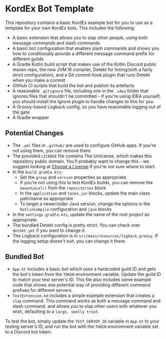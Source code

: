 # KordEx Bot Template

This repository contains a basic KordEx example bot for you to use as a template for your own KordEx bots. This
includes the following:

* A basic extension that allows you to slap other people, using both message commands and slash commands
* A basic bot configuration that enables slash commands and shows you how to conditionally provide a different
  message command prefix for different guilds
* A Gradle Kotlin build script that makes use of the Kotlin Discord public maven repo, the new JVM IR compiler, Detekt 
  for linting(with a fairly strict configuration), and a Git commit hook plugin that runs Detekt when you make a commit
* GitHub CI scripts that build the bot and publish its artefacts
* A reasonable `.gitignore` file, including one in the `.idea` folder that ignores files that shouldn't be committed -
  if you're using IDEA yourself, you should install the Ignore plugin to handle changes to this for you
* A Groovy-based Logback config, so you have reasonable logging out of the gate
* A Gradle wrapper

## Potential Changes

* The `.yml` files in `.github/` are used to configure GitHub apps. If you're not using them, you can remove them.
* The provided `LICENSE` file contains The Unlicense, which makes this repository public domain. You'll probably want
  to change this - we suggest looking at [Choose a License](https://choosealicense.com/) if you're not sure where to 
  start.
* In the `build.gradle.kts`:
    * Set the `group` and `version` properties as appropriate
    * If you're not using this to test KordEx builds, you can remove the `mavenLocal()` from the `repositories` block
    * In the `application` and `tasks.jar` blocks, update the main class path/name as appropriate
    * To target a newer/older Java version, change the options in the `KotlinCompile` configuration and `java` blocks
* In the `settings.gradle.kts`, update the name of the root project as appropriate.
* The bundled Detekt config is pretty strict. You can check over `detekt.yml` if you want to change it.
* The Logback configuration is in `src/main/resources/logback.groovy`. If the logging setup doesn't suit, you can change
  it there.

## Bundled Bot

* `App.kt` includes a basic bot which uses a hardcoded guild ID and gets the bot's token from the `TOKEN` environment
  variable. Update the guild ID to match your test server's ID. This file also includes some example code that shows one
  potential way of providing different command prefixes for different servers.
* `TestExtension.kd` includes a simple example extension that creates a `slap` command. This command works as both a
  message command and slash command, and allows you to slap other users with whatever you wish, defaulting to a
  `large, smelly trout`.

To test the bot, simply update the `TEST_SERVER_ID` variable in `App.kt` to your testing server's ID, and run the bot
with the `TOKEN` environment variable set to a Discord bot token.
